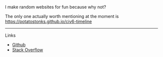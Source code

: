 I make random websites for fun because why not?

The only one actually worth mentioning at the moment is https://potatostonks.github.io/civ6-timeline

----
Links

- [Github](https://github.com/potatostonks)
- [Stack Overflow](https://stackoverflow.com/users/16158590/potatostonks)
